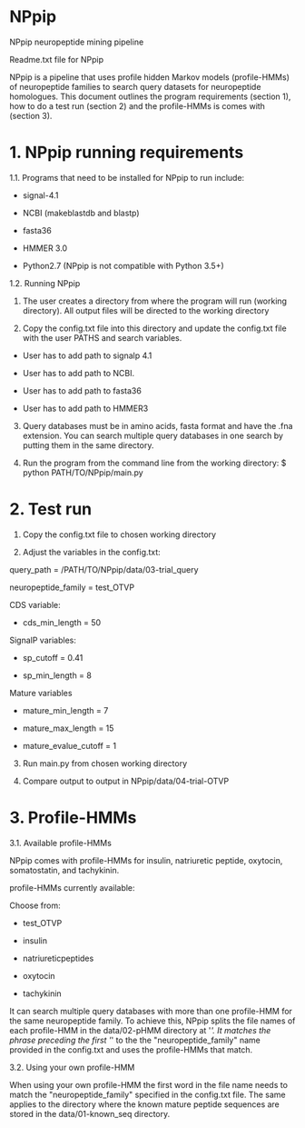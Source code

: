 # NPpip
NPpip neuropeptide mining pipeline



Readme.txt file for NPpip

NPpip is a pipeline that uses profile hidden Markov models (profile-HMMs) of neuropeptide families to search query datasets for neuropeptide homologues. This document outlines the program requirements (section 1), how to do a test run (section 2) and the profile-HMMs is comes with (section 3). 


# 1. NPpip running requirements
1.1. Programs that need to be installed for NPpip to run include:

- signal-4.1

-	NCBI (makeblastdb and blastp)

- fasta36

- HMMER 3.0

- Python2.7 (NPpip is not compatible with Python 3.5+)

1.2. Running NPpip

1) The user creates a directory from where the program will run (working directory). All output files will be directed to the working directory

2) Copy the config.txt file into this directory and update the config.txt file with the user PATHS and search variables.

- User has to add path to signalp 4.1

-	User has to add path to NCBI.

-	User has to add path to fasta36

-	User has to add path to HMMER3

3) Query databases must be in amino acids, fasta format and have the .fna extension. You can search multiple query databases in one search by putting them in the same directory.

4) Run the program from the command line from the working directory: $ python PATH/TO/NPpip/main.py


# 2. Test run
1) Copy the config.txt file to chosen working directory

2) Adjust the variables in the config.txt:

query_path =  /PATH/TO/NPpip/data/03-trial_query 

neuropeptide_family = test_OTVP

CDS variable:

- cds_min_length = 50

SignalP variables:

- sp_cutoff = 0.41

- sp_min_length = 8

Mature variables

- mature_min_length = 7

- mature_max_length = 15

- mature_evalue_cutoff = 1

3) Run main.py from chosen working directory

4) Compare output to output in NPpip/data/04-trial-OTVP


# 3. Profile-HMMs
3.1. Available profile-HMMs

NPpip comes with profile-HMMs for insulin, natriuretic peptide, oxytocin, somatostatin, and tachykinin. 

profile-HMMs currently available:

Choose from:
	
  - test_OTVP
	
  - insulin
	
  - natriureticpeptides
	
  - oxytocin
	
  - tachykinin

It can search multiple query databases with more than one profile-HMM for the same neuropeptide family. To achieve this, NPpip splits the file names of each profile-HMM in the data/02-pHMM directory at '_'. It matches the phrase preceding the first '_' to the the "neuropeptide_family" name provided in the config.txt and uses the profile-HMMs that match.

3.2. Using your own profile-HMM

When using your own profile-HMM the first word in the file name needs to match the "neuropeptide_family" specified in the config.txt file. The same applies to the directory where the known mature peptide sequences are stored in the data/01-known_seq directory. 

